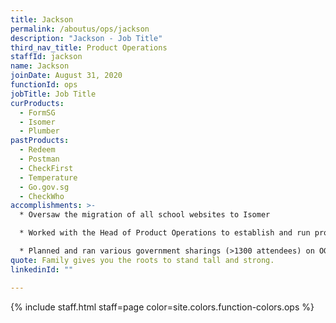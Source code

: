 ```yaml
---
title: Jackson
permalink: /aboutus/ops/jackson
description: "Jackson - Job Title"
third_nav_title: Product Operations
staffId: jackson
name: Jackson
joinDate: August 31, 2020
functionId: ops
jobTitle: Job Title
curProducts:
  - FormSG
  - Isomer
  - Plumber
pastProducts:
  - Redeem
  - Postman
  - CheckFirst
  - Temperature
  - Go.gov.sg
  - CheckWho
accomplishments: >-
  * Oversaw the migration of all school websites to Isomer

  * Worked with the Head of Product Operations to establish and run product operations hiring processes to double the size of the product operations team

  * Planned and ran various government sharings (>1300 attendees) on OGP products to significantly increase product adoption across the rest of government. 
quote: Family gives you the roots to stand tall and strong.
linkedinId: ""

---
```


{% include staff.html staff=page color=site.colors.function-colors.ops %}
